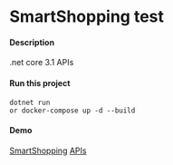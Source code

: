# SmartShopping test

#### Description

.net core 3.1 APIs

#### Run this project

```shell 
dotnet run 
or docker-compose up -d --build
```
#### Demo 
[SmartShopping](https://shop.keenneed.com)
[APIs](https://spider.keenneed.com/swagger/index.html)